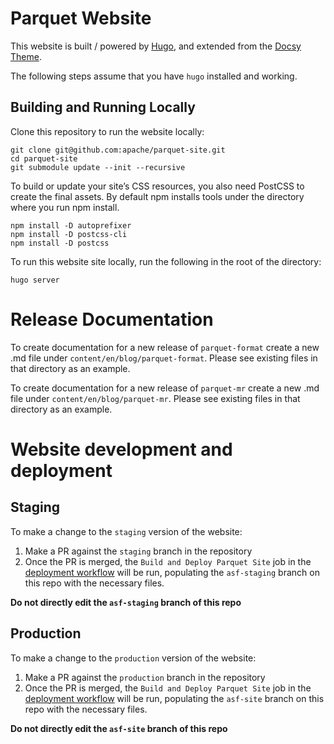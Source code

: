 # Parquet Website

This website is built / powered by [Hugo](https://gohugo.io/), and extended from the [Docsy Theme](https://www.docsy.dev/).

The following steps assume that you have `hugo` installed and working.

## Building and Running Locally

Clone this repository to run the website locally:

```shell
git clone git@github.com:apache/parquet-site.git
cd parquet-site
git submodule update --init --recursive
```

To build or update your site’s CSS resources, you also need PostCSS to create the final assets. By default npm installs tools under the directory where you run npm install.

```
npm install -D autoprefixer
npm install -D postcss-cli
npm install -D postcss
```

To run this website site locally, run the following in the root of the directory:

```shell
hugo server
```

# Release Documentation

To create documentation for a new release of `parquet-format` create a new <releaseNumber>.md file under `content/en/blog/parquet-format`. Please see existing files in that directory as an example.

To create documentation for a new release of `parquet-mr` create a new <releaseNumber>.md file under `content/en/blog/parquet-mr`. Please see existing files in that directory as an example.

# Website development and deployment

## Staging

To make a change to the `staging` version of the website:
1. Make a PR against the `staging` branch in the repository
2. Once the PR is merged, the `Build and Deploy Parquet Site`
job in the [deployment workflow](./.github/workflows/deploy.yml) will be run, populating the `asf-staging` branch on this repo with the necessary files.

**Do not directly edit the `asf-staging` branch of this repo**

## Production

To make a change to the `production` version of the website:
1. Make a PR against the `production` branch in the repository
2. Once the PR is merged, the `Build and Deploy Parquet Site`
job in the [deployment workflow](./.github/workflows/deploy.yml) will be run, populating the `asf-site` branch on this repo with the necessary files.

**Do not directly edit the `asf-site` branch of this repo**
